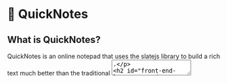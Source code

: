 # 📓 QuickNotes

## What is QuickNotes?
 QuickNotes is an online notepad that uses the slatejs library to build a rich text much better than the traditional <textarea>.

## Front-End language used
  - React + Vite + Typescript 
#### Libraries used
   - Slatejs
   - axios
   - slate-history
   - aos
   - framer-motio
   - react-helmet
   - react-icons
   - react-to-print
   - react-spinners
   - react-router-dom
   - react-top-loading-bar
   - is-hotkey
     
## Back-End language used
  - Javascript - expressjs
#### Libraries used
  - mammoth
  - multer
  - nodemon
  - express

##### Visit the website https://quick-notes-eta.vercel.app

# HAPPY CODING 😸!

> **NOTE:** To clone the project, please navigate to the `client` and `server` folders where you'll find further instructions.


